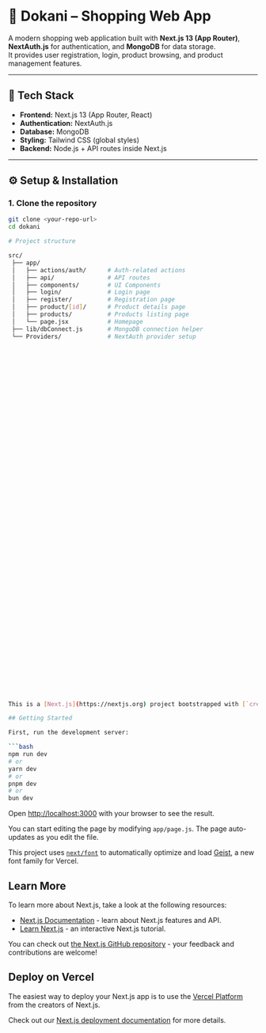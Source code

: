 


# 🛒 Dokani – Shopping Web App

A modern shopping web application built with **Next.js 13 (App Router)**, **NextAuth.js** for authentication, and **MongoDB** for data storage.  
It provides user registration, login, product browsing, and product management features.

---

## 🚀 Tech Stack
- **Frontend:** Next.js 13 (App Router, React)
- **Authentication:** NextAuth.js
- **Database:** MongoDB
- **Styling:** Tailwind CSS (global styles)
- **Backend:** Node.js + API routes inside Next.js

---

## ⚙️ Setup & Installation

### 1. Clone the repository
```bash
git clone <your-repo-url>
cd dokani

# Project structure

src/
 ├── app/
 │   ├── actions/auth/      # Auth-related actions
 │   ├── api/               # API routes
 │   ├── components/        # UI Components
 │   ├── login/             # Login page
 │   ├── register/          # Registration page
 │   ├── product/[id]/      # Product details page
 │   ├── products/          # Products listing page
 │   └── page.jsx           # Homepage
 ├── lib/dbConnect.js       # MongoDB connection helper
 └── Providers/             # NextAuth provider setup




















































This is a [Next.js](https://nextjs.org) project bootstrapped with [`create-next-app`](https://github.com/vercel/next.js/tree/canary/packages/create-next-app).

## Getting Started

First, run the development server:

```bash
npm run dev
# or
yarn dev
# or
pnpm dev
# or
bun dev
```

Open [http://localhost:3000](http://localhost:3000) with your browser to see the result.

You can start editing the page by modifying `app/page.js`. The page auto-updates as you edit the file.

This project uses [`next/font`](https://nextjs.org/docs/app/building-your-application/optimizing/fonts) to automatically optimize and load [Geist](https://vercel.com/font), a new font family for Vercel.

## Learn More

To learn more about Next.js, take a look at the following resources:

- [Next.js Documentation](https://nextjs.org/docs) - learn about Next.js features and API.
- [Learn Next.js](https://nextjs.org/learn) - an interactive Next.js tutorial.

You can check out [the Next.js GitHub repository](https://github.com/vercel/next.js) - your feedback and contributions are welcome!

## Deploy on Vercel

The easiest way to deploy your Next.js app is to use the [Vercel Platform](https://vercel.com/new?utm_medium=default-template&filter=next.js&utm_source=create-next-app&utm_campaign=create-next-app-readme) from the creators of Next.js.

Check out our [Next.js deployment documentation](https://nextjs.org/docs/app/building-your-application/deploying) for more details.
